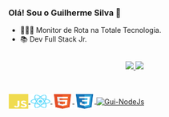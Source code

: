 ### Olá! Sou o Guilherme Silva 👋

- 👨🏽‍💻 Monitor de Rota na Totale Tecnologia. 
- 📚 Dev Full Stack Jr.
##
<div align="center">
  <a href="https://github.com/Guisds">
  <img height="180em" src="https://github-readme-stats.vercel.app/api?username=Guisds&theme=yeblu&show_icons=true"/>
  <img height="180em" src="https://github-readme-stats.vercel.app/api/top-langs/?username=Guisds&layout=compact&langs_count=7&theme=yeblu"/>
</div>
  
##
  
<div style="display: inline_block"><br>
  <img align="center" alt="Gui-Js" height="30" width="40" src="https://raw.githubusercontent.com/devicons/devicon/master/icons/javascript/javascript-plain.svg">
  <img align="center" alt="Gui-React" height="30" width="40" src="https://raw.githubusercontent.com/devicons/devicon/master/icons/react/react-original.svg">
  <img align="center" alt="Gui-HTML" height="30" width="40" src="https://raw.githubusercontent.com/devicons/devicon/master/icons/html5/html5-original.svg">
  <img align="center" alt="Gui-CSS" height="30" width="40" src="https://raw.githubusercontent.com/devicons/devicon/master/icons/css3/css3-original.svg">
  <img align="center" alt="Gui-NodeJs" height="30" width="40" img src="https://cdn.jsdelivr.net/gh/devicons/devicon/icons/nodejs/nodejs-original.svg" />
</div>

